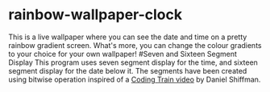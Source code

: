 # rainbow-wallpaper-clock
This is a live wallpaper where you can see the date and time on a pretty rainbow gradient screen. What's more, you can change the colour gradients to your choice for your own wallpaper!
#Seven and Sixteen Segment Display
This program uses seven segment display for the time, and sixteen segment display for the date below it. The segments have been created using bitwise operation inspired of a [Coding Train video](https://youtu.be/MlRlgbrAVOs) by Daniel Shiffman. 
